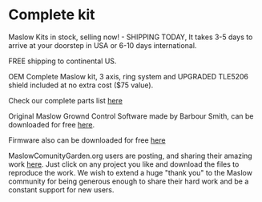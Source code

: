 # Complete kit

Maslow Kits in stock, selling now! - SHIPPING TODAY, It takes 3-5 days to arrive at your doorstep in USA or 6-10 days international.

FREE shipping to continental US.

OEM Complete Maslow kit, 3 axis, ring system and UPGRADED TLE5206 shield included at no extra cost ($75 value).

Check our complete parts list [here](https://www.eastbaysource.com/products/original-maslow-kit-oem)

Original Maslow Grownd Control Software made by Barbour Smith, can be downloaded for free [here](https://github.com/MaslowCNC/GroundControl/releases).

Firmware also can be downloaded for free [here](https://github.com/MaslowCNC/Firmware/releases/)

MaslowComunityGarden.org users are posting, and sharing their amazing work [here](http://maslowcommunitygarden.org/index.html). Just click on any project you like and download the files to reproduce the work. We wish to extend a huge "thank you" to the Maslow community for being generous enough to share their hard work and be a constant support for new users. 



